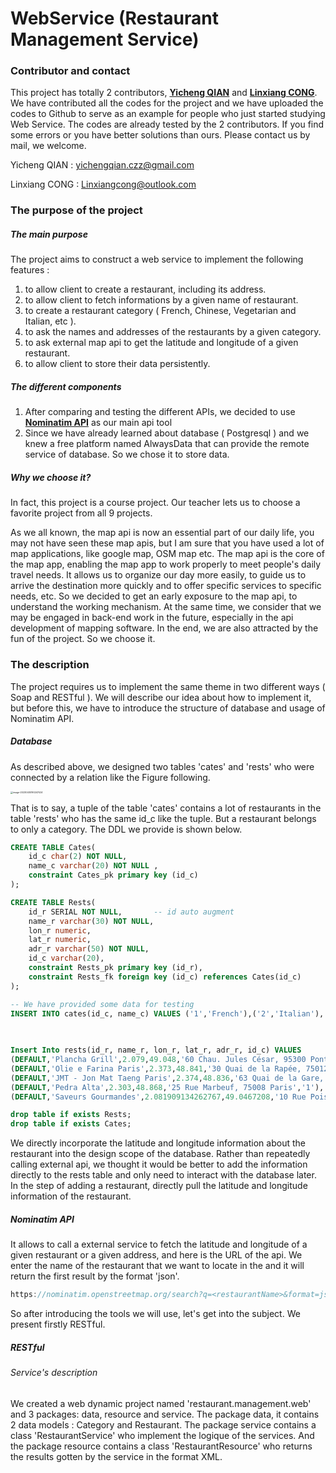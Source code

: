 # **WebService (Restaurant Management Service)**
### Contributor and contact

This project has totally 2 contributors, **<u>Yicheng QIAN</u>** and **<u>Linxiang CONG</u>**. We have contributed all the codes for the project and we have uploaded the codes to Github to serve as an example for people who just started studying Web Service. The codes are already tested by the 2 contributors. If you find some errors or you have better solutions than ours. Please contact us by mail, we welcome.

Yicheng QIAN  :  yichengqian.czz@gmail.com

Linxiang CONG : Linxiangcong@outlook.com



### The purpose of the project

##### The main purpose

The project aims to construct a web service to implement the following features : 

1. to allow client to create a restaurant, including its address.
2. to allow client to fetch informations by a given name of restaurant.
3. to create a restaurant category ( French, Chinese, Vegetarian and Italian, etc ).
4. to ask the names and addresses of the restaurants by a given category.
5. to ask external map api to get the latitude and longitude of a given restaurant.
6. to allow client to store their data persistently.



##### The different components 

1. After comparing and testing the different APIs, we decided to use **<u>Nominatim API</u>** as our main api tool
2. Since we have already learned about database ( Postgresql ) and we knew a free platform named AlwaysData that can provide the remote service of database. So we chose it to store data.



##### Why we choose it?

In fact, this project is a course project. Our teacher lets us to choose a favorite project from all 9 projects. 

As we all known, the map api is now an essential part of our daily life, you may not have seen these map apis, but I am sure that you have used a lot of map applications, like google map, OSM map etc. The map api is the core of the map app, enabling the map app to work properly to meet people's daily travel needs. It allows us to organize our day more easily, to guide us to arrive the destination more quickly and to offer specific services to specific needs, etc. So we decided to get an early exposure to the map api, to understand the working mechanism. At the same time, we consider that we may be engaged in back-end work in the future, especially in the api development of mapping software. In the end, we are also attracted by the fun of the project. So we choose it.



### The description 

The project requires us to implement the same theme in two different ways ( Soap and RESTful ). We will describe our idea about how to implement it, but before this, we have to introduce the structure of database and usage of Nominatim API.

##### Database

As described above, we designed two tables 'cates' and 'rests' who were connected by a relation like the Figure following.

<img src="/Users/yc/Library/Application Support/typora-user-images/image-20230405190247424.png" alt="image-20230405190247424" style="zoom:25%;" />

That is to say, a tuple of the table 'cates' contains a lot of restaurants in the table 'rests' who has the same id_c like the tuple. But a restaurant belongs to only a category. The DDL we provide is shown below.

```sql
CREATE TABLE Cates(
    id_c char(2) NOT NULL,
    name_c varchar(20) NOT NULL ,
    constraint Cates_pk primary key (id_c)
);

CREATE TABLE Rests(
    id_r SERIAL NOT NULL,       -- id auto augment
    name_r varchar(30) NOT NULL,
    lon_r numeric,              
    lat_r numeric,             
    adr_r varchar(50) NOT NULL,
    id_c varchar(20),
    constraint Rests_pk primary key (id_r),
    constraint Rests_fk foreign key (id_c) references Cates(id_c)
);

-- We have provided some data for testing
INSERT INTO cates(id_c, name_c) VALUES ('1','French'),('2','Italian'),
																			 ('3','Chinese'),('4','Korean'),
																			 ('5','Japanese'),('6','English');

Insert Into rests(id_r, name_r, lon_r, lat_r, adr_r, id_c) VALUES 
(DEFAULT,'Plancha Grill',2.079,49.048,'60 Chau. Jules César, 95300 Pontoise','3'),
(DEFAULT,'Olie e Farina Paris',2.373,48.841,'30 Quai de la Rapée, 75012 Paris','2'),
(DEFAULT,'JMT - Jon Mat Taeng Paris',2.374,48.836,'63 Quai de la Gare, 75013 Paris','4'),
(DEFAULT,'Pedra Alta',2.303,48.868,'25 Rue Marbeuf, 75008 Paris','1'),                                                                      (DEFAULT,'Zuzuttomo',2.347,48.868,'10 Rue Poissonnière, 75002 Paris','5'),
(DEFAULT,'Saveurs Gourmandes',2.081909134262767,49.0467208,'10 Rue Poissonnière, 75002 Paris','3');

drop table if exists Rests;
drop table if exists Cates;

```

We directly incorporate the latitude and longitude information about the restaurant into the design scope of the database. Rather than repeatedly calling external api, we thought it would be better to add the information directly to the rests table and only need to interact with the database later. In the step of adding a restaurant, directly pull the latitude and longitude information of the restaurant.



##### Nominatim API

It allows to call a external service to fetch the latitude and longitude of a given restaurant or a given address, and here is the URL of the api. We enter the name of the restaurant that we want to locate in the <restaurantName> and it will return the first result by the format 'json'.

```javascript
https://nominatim.openstreetmap.org/search?q=<restaurantName>&format=json&limit=1
```



So after introducing the tools we will use, let's get into the subject. We present firstly RESTful.



##### RESTful

###### Service's description

We created a web dynamic project named 'restaurant.management.web' and 3 packages: data, resource and service.  The package data, it contains 2 data models : Category and Restaurant. The package service contains a class 'RestaurantService' who implement the logique of the services. And the package resource contains a class 'RestaurantResource' who returns the results  gotten by the service in the format XML.

























